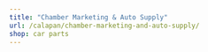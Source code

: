 ```yaml
---
title: "Chamber Marketing & Auto Supply"
url: /calapan/chamber-marketing-and-auto-supply/
shop: car parts
---
```

